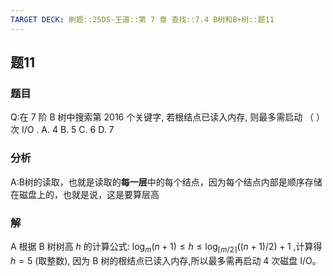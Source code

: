 ```yaml
---
TARGET DECK: 刷题::25DS-王道::第 7 章 查找::7.4 B树和B+树::题11
---
```

## 题11
### 题目
Q:在 7 阶 B 树中搜索第 2016 个关键字, 若根结点已读入内存, 则最多需启动 （ ） 次 I/O .
A. 4 
B. 5 
C. 6 
D. 7
### 分析
A:B树的读取，也就是读取的**每一层**中的每个结点，因为每个结点内部是顺序存储在磁盘上的，也就是说，这是要算层高
### 解
A
根据 $\mathrm{B}$ 树树高 $h$ 的计算公式: ${\log }_{m}( {n + 1})  \leq  h \leq  {\log }_{\lceil m/2\rceil }( {( {n + 1}) /2})  + 1$ ,计算得 $h = 5$ (取整数), 因为 $\mathrm{B}$ 树的根结点已读入内存,所以最多需再启动 4 次磁盘 I/O。
